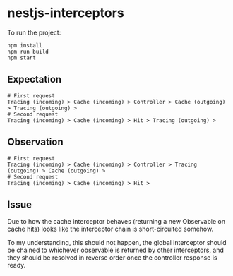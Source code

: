 # nestjs-interceptors

To run the project:

```
npm install
npm run build
npm start
```

## Expectation

```
# First request
Tracing (incoming) > Cache (incoming) > Controller > Cache (outgoing) > Tracing (outgoing) >
# Second request
Tracing (incoming) > Cache (incoming) > Hit > Tracing (outgoing) >
```

## Observation

```
# First request
Tracing (incoming) > Cache (incoming) > Controller > Tracing (outgoing) > Cache (outgoing) >
# Second request
Tracing (incoming) > Cache (incoming) > Hit >
```

## Issue

Due to how the cache interceptor behaves (returning a new Observable on cache hits) looks like the interceptor chain is short-circuited somehow.

To my understanding, this should not happen, the global interceptor should be chained to whichever observable is returned by other interceptors, and they should be resolved in reverse order once the controller response is ready.


